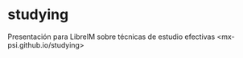 # studying
Presentación para LibreIM sobre técnicas de estudio efectivas &lt;mx-psi.github.io/studying>
